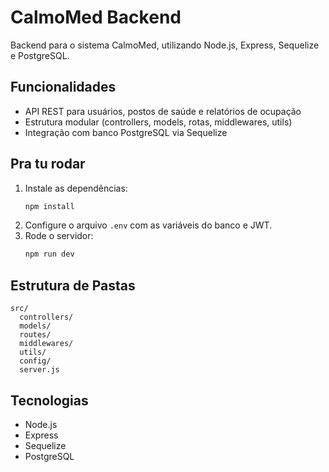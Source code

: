 # CalmoMed Backend

Backend para o sistema CalmoMed, utilizando Node.js, Express, Sequelize e PostgreSQL.

## Funcionalidades
- API REST para usuários, postos de saúde e relatórios de ocupação
- Estrutura modular (controllers, models, rotas, middlewares, utils)
- Integração com banco PostgreSQL via Sequelize

## Pra tu rodar
1. Instale as dependências:
   ```bash
   npm install
   ```
2. Configure o arquivo `.env` com as variáveis do banco e JWT.
3. Rode o servidor:
   ```bash
   npm run dev
   ```

## Estrutura de Pastas
```
src/
  controllers/
  models/
  routes/
  middlewares/
  utils/
  config/
  server.js
```

## Tecnologias
- Node.js
- Express
- Sequelize
- PostgreSQL


